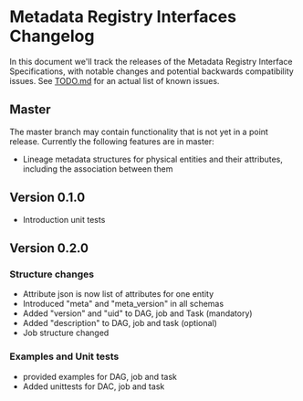 # Metadata Registry Interfaces Changelog

In this document we'll track the releases of the Metadata Registry Interface Specifications, with notable changes and potential backwards compatibility issues. See [TODO.md](TODO.md) for an actual list of known issues.


## Master

The master branch may contain functionality that is not yet in a point release. Currently the following features are in master:

* Lineage metadata structures for physical entities and their attributes, including the association between them


## Version 0.1.0

* Introduction unit tests

## Version 0.2.0

### Structure changes
* Attribute json is now  list of attributes for one entity
* Introduced "meta" and "meta_version" in all schemas
* Added "version" and "uid" to DAG, job and Task (mandatory)
* Added "description" to DAG, job and task (optional)
* Job structure changed

### Examples and Unit tests
* provided examples for DAG, job and task
* Added unittests for DAC, job and task

